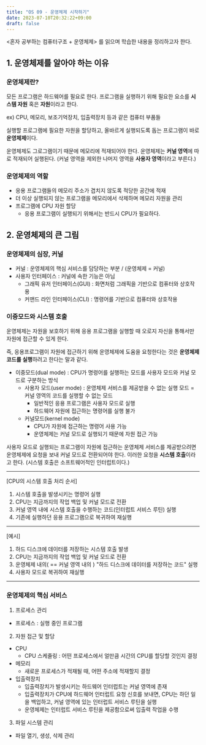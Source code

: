 ```yaml
---
title: "OS 09 - 운영체제 시작하기"
date: 2023-07-10T20:32:22+09:00
draft: false
---
```


<혼자 공부하는 컴퓨터구조 + 운영체제> 를 읽으며 학습한 내용을 정리하고자 한다.

## 1. 운영체제를 알아야 하는 이유
### 운영체제란?
모든 프로그램은 하드웨어를 필요로 한다. 프로그램을 실행하기 위해 필요한 요소를 **시스템 자원** 혹은 **자원**이라고 한다.

ex) CPU, 메모리, 보조기억장치, 입출력장치 등과 같은 컴퓨터 부품들

실행할 프로그램에 필요한 자원을 할당하고, 올바르게 실행되도록 돕는 프로그램이 바로 **운영체제**이다.

운영체제도 그로그램이기 때문에 메모리에 적재되어야 한다. 운영체제는 **커널 영역**에 따로 적재되어 실행된다. (커널 영역을 제외한 나머지 영역을 **사용자 영역**이라고 부른다.)

### 운영체제의 역할
- 응용 프로그램들의 메모리 주소가 겹치지 않도록 적당한 공간에 적재
- 더 이상 실행되지 않는 프로그램을 메모리에서 삭제하며 메모리 자원을 관리
- 프로그램에 CPU 자원 할당
    - 응용 프로그램이 실행되기 위해서는 반드시 CPU가 필요하다.


## 2. 운영체제의 큰 그림
### 운영체제의 심장, 커널
- 커널 : 운영체제의 핵심 서비스를 담당하는 부분 / (운영체제 = 커널)
- 사용자 인터페이스 : 커널에 속한 기능은 아님
    - 그래픽 유저 인터페이스(GUI) : 화면처럼 그래픽을 기반으로 컴퓨터와 상호작용
    - 커맨드 라인 인터페이스(CLI) : 명령어를 기반으로 컴퓨터와 상호작용

### 이중모드와 시스템 호출
운영체제는 자원을 보호하기 위해 응용 프로그램을 실행할 때 오로지 자신을 통해서만 자원에 접근할 수 있게 한다.

즉, 응용프로그램이 자원에 접근하기 위해 운영체제에 도움을 요청한다는 것은 **운영체제 코드를 실행**하려고 한다는 말과 같다.
- 이중모드(dual mode) : CPU가 명령어를 실행하는 모드를 사용자 모드와 커널 모드로 구분하는 방식
    - 사용자 모드(user mode) : 운영체제 서비스를 제공받을 수 없는 실행 모드 = 커널 영역의 코드를 실행할 수 없는 모드
        - 일반적인 응용 프로그램은 사용자 모드로 실행
        - 하드웨어 자원에 접근하는 명령어를 실행 불가
    - 커널모드(kernel mode)
        - CPU가 자원에 접근하는 명령어 사용 가능
        - 운영체제는 커널 모드로 실행되기 때문에 자원 접근 가능

사용자 모드로 실행되는 프로그램이 자원에 접근하는 운영체제 서비스를 제공받으려면 운영체제에 요청을 보내 커널 모드로 전환되어야 한다. 이러한 요청을 **시스템 호출**이라고 한다. (시스템 호출은
소프트웨어적인 인터럽트이다.)

***
[CPU의 시스템 호출 처리 순서]
1. 시스템 호출을 발생시키는 명령어 실행
2. CPU는 지금까지의 작업 백업 및 커널 모드로 전환
3. 커널 영역 내에 시스템 호출을 수행하는 코드(인터럽트 서비스 루틴) 실행
4. 기존에 실행하던 응용 프로그램으로 복귀하여 재실행

***
[예시]
1. 하드 디스크에 데이터를 저장하는 시스템 호출 발생
2. CPU는 지금까지의 작업 백업 및 커널 모드로 전환
3. 운영체제 내의( == 커널 영역 내의 ) "하드 디스크에 데이터를 저장하는 코드" 실행
4. 사용자 모드로 복귀하여 재실행
***

### 운영체제의 핵심 서비스
1. 프로세스 관리
- 프로세스 : 실행 중인 프로그램

2. 자원 접근 및 할당 
- CPU
  - CPU 스케줄링 : 어떤 프로세스에서 얼만큼 시간의 CPU를 할당할 것인지 결정
- 메모리
  - 새로운 프로세스가 적재될 때, 어떤 주소에 적재할지 결정
- 입출력장치
  - 입출력장치가 발생시키는 하드웨어 인터럽트는 커널 영역에 존재
  - 입출력장치가 CPU에 하드웨어 인터럽트 요청 신호를 보내면, CPU는 하던 일을 백업하고, 커널 영역에 있는 인터럽트 서비스 루틴을 실행
  - 운영체제는 인터럽트 서비스 루틴을 제공함으로써 입출력 작업을 수행

3. 파일 시스템 관리
- 파일 열기, 생성, 삭제 관리

